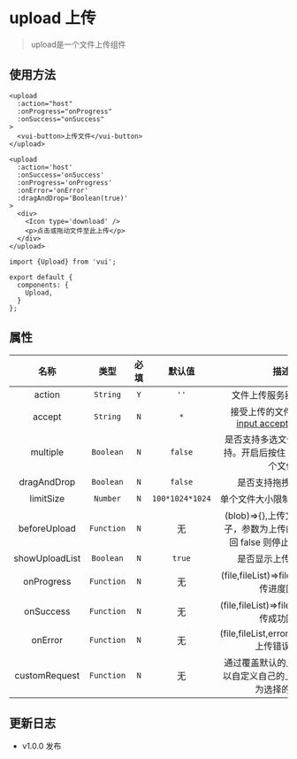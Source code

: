 # upload 上传

> upload是一个文件上传组件

## 使用方法

```
<upload 
  :action="host" 
  :onProgress="onProgress" 
  :onSuccess="onSuccess"
>
  <vui-button>上传文件</vui-button>
</upload>
```
```
<upload 
  :action='host'
  :onSuccess='onSuccess'
  :onProgress='onProgress'
  :onError='onError'
  :dragAndDrop='Boolean(true)'
>
  <div>
    <Icon type='download' />
    <p>点击或拖动文件至此上传</p>
  </div>
</upload>
```

```
import {Upload} from 'vui';

export default {
  components: {
    Upload,
  }
};
```

## 属性

名称|类型|必填|默认值|描述
:-:|:-:|:-:|:-:|:-:
action|`String`|`Y`|`''`|文件上传服务器地址,必填
accept|`String`|`N`|`*`|接受上传的文件类型, [详见 input accept Attribute](https://developer.mozilla.org/en-US/docs/Web/HTML/Element/input/file#accept)
multiple|`Boolean`|`N`|`false`|是否支持多选文件，`ie10+` 支持。开启后按住 ctrl 可选择多个文件
dragAndDrop|`Boolean`|`N`|`false`|是否支持拖拽上传文件
limitSize|`Number`|`N`|`100*1024*1024`|单个文件大小限制，默认100M
beforeUpload|`Function`|`N`|无|(blob)=>{},上传文件之前的钩子，参数为上传的文件，若返回 false 则停止上传该文件
showUploadList|`Boolean`|`N`|`true`|是否显示上传文件列表
onProgress|`Function`|`N`|无|(file,fileList)=>file.progress,上传进度回调
onSuccess|`Function`|`N`|无|(file,fileList)=>file.response,上传成功回调
onError|`Function`|`N`|无|(file,fileList,error)=>file.status,上传错误回调
customRequest|`Function`|`N`|无|通过覆盖默认的上传行为，可以自定义自己的上传实现,参数为选择的文件


## 更新日志

* v1.0.0 发布
